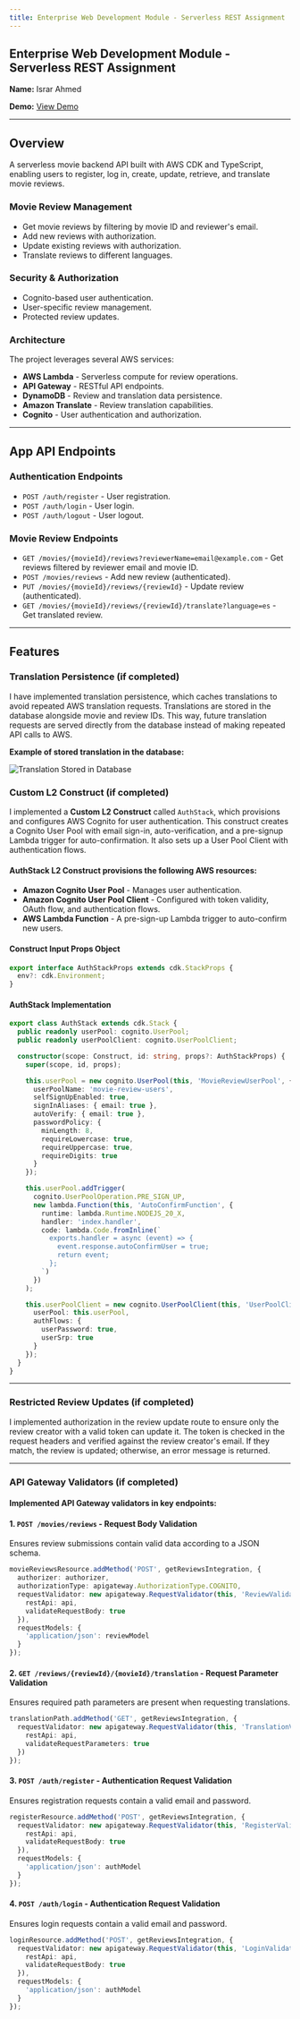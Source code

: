 ```yaml
---
title: Enterprise Web Development Module - Serverless REST Assignment
---
```


## Enterprise Web Development Module - Serverless REST Assignment

**Name:** Israr Ahmed

**Demo:** [View Demo](https://drive.google.com/file/d/1lQp4gf_Zq_mOhvR0ZU3Xdr6PiuGAzSlW/view?usp=sharing)

---

## Overview

A serverless movie backend API built with AWS CDK and TypeScript, enabling users to register, log in, create, update, retrieve, and translate movie reviews.

### **Movie Review Management**
- Get movie reviews by filtering by movie ID and reviewer's email.
- Add new reviews with authorization.
- Update existing reviews with authorization.
- Translate reviews to different languages.

### **Security & Authorization**
- Cognito-based user authentication.
- User-specific review management.
- Protected review updates.

### **Architecture**
The project leverages several AWS services:
- **AWS Lambda** - Serverless compute for review operations.
- **API Gateway** - RESTful API endpoints.
- **DynamoDB** - Review and translation data persistence.
- **Amazon Translate** - Review translation capabilities.
- **Cognito** - User authentication and authorization.

---

## App API Endpoints

### **Authentication Endpoints**
- `POST /auth/register` - User registration.
- `POST /auth/login` - User login.
- `POST /auth/logout` - User logout.

### **Movie Review Endpoints**
- `GET /movies/{movieId}/reviews?reviewerName=email@example.com` - Get reviews filtered by reviewer email and movie ID.
- `POST /movies/reviews` - Add new review (authenticated).
- `PUT /movies/{movieId}/reviews/{reviewId}` - Update review (authenticated).
- `GET /movies/{movieId}/reviews/{reviewId}/translate?language=es` - Get translated review.

---

## Features

### **Translation Persistence** (if completed)

I have implemented translation persistence, which caches translations to avoid repeated AWS translation requests. Translations are stored in the database alongside movie and review IDs. This way, future translation requests are served directly from the database instead of making repeated API calls to AWS.

**Example of stored translation in the database:**

![Translation Stored in Database](translation_stored_in_database.png)

### **Custom L2 Construct** (if completed)

I implemented a **Custom L2 Construct** called `AuthStack`, which provisions and configures AWS Cognito for user authentication. This construct creates a Cognito User Pool with email sign-in, auto-verification, and a pre-signup Lambda trigger for auto-confirmation. It also sets up a User Pool Client with authentication flows.

#### **AuthStack L2 Construct** provisions the following AWS resources:
- **Amazon Cognito User Pool** - Manages user authentication.
- **Amazon Cognito User Pool Client** - Configured with token validity, OAuth flow, and authentication flows.
- **AWS Lambda Function** - A pre-sign-up Lambda trigger to auto-confirm new users.

#### **Construct Input Props Object**
```typescript
export interface AuthStackProps extends cdk.StackProps {
  env?: cdk.Environment;
}
```

#### **AuthStack Implementation**
```typescript
export class AuthStack extends cdk.Stack {
  public readonly userPool: cognito.UserPool;
  public readonly userPoolClient: cognito.UserPoolClient;

  constructor(scope: Construct, id: string, props?: AuthStackProps) {
    super(scope, id, props);

    this.userPool = new cognito.UserPool(this, 'MovieReviewUserPool', {
      userPoolName: 'movie-review-users',
      selfSignUpEnabled: true,
      signInAliases: { email: true },
      autoVerify: { email: true },
      passwordPolicy: {
        minLength: 8,
        requireLowercase: true,
        requireUppercase: true,
        requireDigits: true
      }
    });

    this.userPool.addTrigger(
      cognito.UserPoolOperation.PRE_SIGN_UP, 
      new lambda.Function(this, 'AutoConfirmFunction', {
        runtime: lambda.Runtime.NODEJS_20_X,
        handler: 'index.handler',
        code: lambda.Code.fromInline(`
          exports.handler = async (event) => {
            event.response.autoConfirmUser = true;
            return event;
          };
        `)
      })
    );

    this.userPoolClient = new cognito.UserPoolClient(this, 'UserPoolClient', {
      userPool: this.userPool,
      authFlows: {
        userPassword: true,
        userSrp: true
      }
    });
  }
}
```

---

### **Restricted Review Updates** (if completed)

I implemented authorization in the review update route to ensure only the review creator with a valid token can update it. The token is checked in the request headers and verified against the review creator's email. If they match, the review is updated; otherwise, an error message is returned.

---

### **API Gateway Validators** (if completed)

#### **Implemented API Gateway validators in key endpoints:**

#### **1. `POST /movies/reviews` - Request Body Validation**
Ensures review submissions contain valid data according to a JSON schema.
```typescript
movieReviewsResource.addMethod('POST', getReviewsIntegration, {
  authorizer: authorizer,
  authorizationType: apigateway.AuthorizationType.COGNITO,
  requestValidator: new apigateway.RequestValidator(this, 'ReviewValidator', {
    restApi: api,
    validateRequestBody: true
  }),
  requestModels: {
    'application/json': reviewModel
  }
});
```

#### **2. `GET /reviews/{reviewId}/{movieId}/translation` - Request Parameter Validation**
Ensures required path parameters are present when requesting translations.
```typescript
translationPath.addMethod('GET', getReviewsIntegration, {
  requestValidator: new apigateway.RequestValidator(this, 'TranslationValidator', {
    restApi: api,
    validateRequestParameters: true
  })
});
```

#### **3. `POST /auth/register` - Authentication Request Validation**
Ensures registration requests contain a valid email and password.
```typescript
registerResource.addMethod('POST', getReviewsIntegration, {
  requestValidator: new apigateway.RequestValidator(this, 'RegisterValidator', {
    restApi: api,
    validateRequestBody: true
  }),
  requestModels: {
    'application/json': authModel
  }
});
```

#### **4. `POST /auth/login` - Authentication Request Validation**
Ensures login requests contain a valid email and password.
```typescript
loginResource.addMethod('POST', getReviewsIntegration, {
  requestValidator: new apigateway.RequestValidator(this, 'LoginValidator', {
    restApi: api,
    validateRequestBody: true
  }),
  requestModels: {
    'application/json': authModel
  }
});
```
